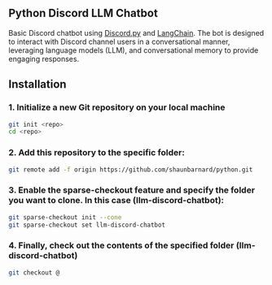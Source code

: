 ## Python Discord LLM Chatbot

Basic Discord chatbot using [Discord.py](https://github.com/Rapptz/discord.py) and [LangChain](https://github.com/langchain-ai/langchain). The bot is designed to interact with Discord channel users in a conversational manner, leveraging language models (LLM), and conversational memory to provide engaging responses.

## Installation

### 1. Initialize a new Git repository on your local machine
```bash
git init <repo>
cd <repo>
```

### 2. Add this repository to the specific folder:
```bash
git remote add -f origin https://github.com/shaunbarnard/python.git
```

### 3. Enable the sparse-checkout feature and specify the folder you want to clone. In this case (llm-discord-chatbot):
```bash
git sparse-checkout init --cone
git sparse-checkout set llm-discord-chatbot
```

### 4. Finally, check out the contents of the specified folder (llm-discord-chatbot)
```bash
git checkout @
```
